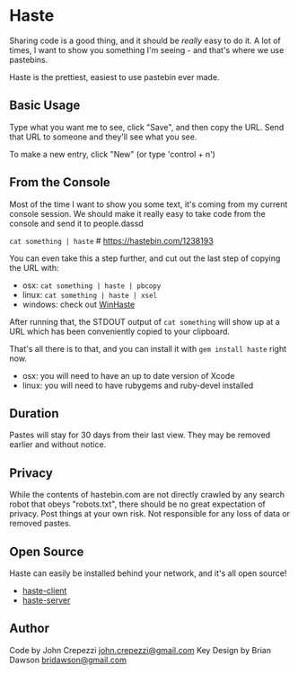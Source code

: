 # Haste

Sharing code is a good thing, and it should be _really_ easy to do it.
A lot of times, I want to show you something I'm seeing - and that's where we
use pastebins.

Haste is the prettiest, easiest to use pastebin ever made.

## Basic Usage

Type what you want me to see, click "Save", and then copy the URL. Send that
URL to someone and they'll see what you see.

To make a new entry, click "New" (or type 'control + n')

## From the Console

Most of the time I want to show you some text, it's coming from my current
console session. We should make it really easy to take code from the console
and send it to people.dassd

`cat something | haste` # https://hastebin.com/1238193

You can even take this a step further, and cut out the last step of copying the
URL with:

- osx: `cat something | haste | pbcopy`
- linux: `cat something | haste | xsel`
- windows: check out [WinHaste](https://github.com/ajryan/WinHaste)

After running that, the STDOUT output of `cat something` will show up at a URL
which has been conveniently copied to your clipboard.

That's all there is to that, and you can install it with `gem install haste`
right now.

- osx: you will need to have an up to date version of Xcode
- linux: you will need to have rubygems and ruby-devel installed

## Duration

Pastes will stay for 30 days from their last view. They may be removed earlier
and without notice.

## Privacy

While the contents of hastebin.com are not directly crawled by any search robot
that obeys "robots.txt", there should be no great expectation of privacy. Post
things at your own risk. Not responsible for any loss of data or removed
pastes.

## Open Source

Haste can easily be installed behind your network, and it's all open source!

- [haste-client](https://github.com/seejohnrun/haste-client)
- [haste-server](https://github.com/seejohnrun/haste-server)

## Author

Code by John Crepezzi <john.crepezzi@gmail.com>
Key Design by Brian Dawson <bridawson@gmail.com>